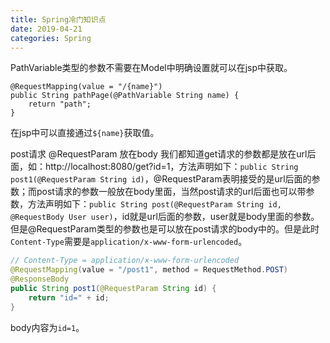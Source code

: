 ```yaml
---
title: Spring冷门知识点
date: 2019-04-21
categories: Spring
---
```


PathVariable类型的参数不需要在Model中明确设置就可以在jsp中获取。
```
@RequestMapping(value = "/{name}")
public String pathPage(@PathVariable String name) {
    return "path";
}
```
在jsp中可以直接通过`${name}`获取值。

post请求 @RequestParam 放在body
我们都知道get请求的参数都是放在url后面，如：http://localhost:8080/get?id=1，方法声明如下：`public String post1(@RequestParam String id)`，@RequestParam表明接受的是url后面的参数；而post请求的参数一般放在body里面，当然post请求的url后面也可以带参数，方法声明如下：`public String post(@RequestParam String id, @RequestBody User user)`，id就是url后面的参数，user就是body里面的参数。
但是@RequestParam类型的参数也是可以放在post请求的body中的。但是此时`Content-Type`需要是`application/x-www-form-urlencoded`。
```java
// Content-Type = application/x-www-form-urlencoded
@RequestMapping(value = "/post1", method = RequestMethod.POST)
@ResponseBody
public String post1(@RequestParam String id) {
    return "id=" + id;
}
```
body内容为`id=1`。
